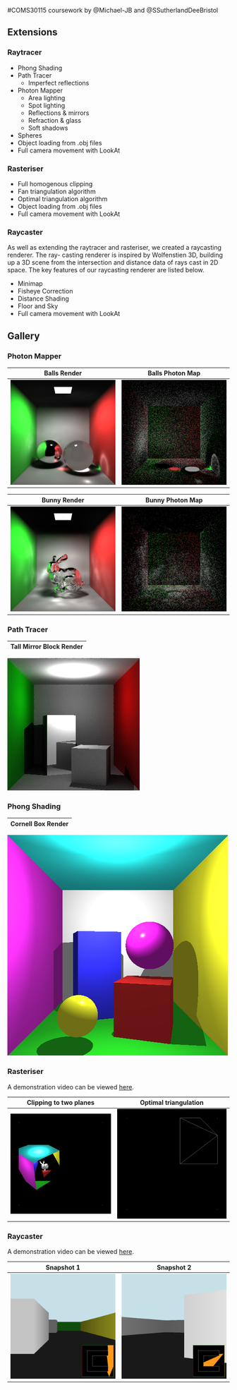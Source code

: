 #COMS30115 coursework by @Michael-JB and @SSutherlandDeeBristol

## Extensions

### Raytracer
* Phong Shading
* Path Tracer
    * Imperfect reflections
* Photon Mapper
    * Area lighting
    * Spot lighting
    * Reflections & mirrors
    * Refraction & glass
    * Soft shadows
* Spheres
* Object loading from .obj files
* Full camera movement with LookAt

### Rasteriser
* Full homogenous clipping
* Fan triangulation algorithm
* Optimal triangulation algorithm
* Object loading from .obj files
* Full camera movement with LookAt

### Raycaster
As well as extending the raytracer and rasteriser, we created a raycasting renderer. The ray- casting renderer is inspired by Wolfenstien 3D, building up a 3D scene from the intersection and distance data of rays cast in 2D space. The key features of our raycasting renderer are listed below.

* Minimap
* Fisheye Correction
* Distance Shading
* Floor and Sky
* Full camera movement with LookAt

## Gallery

### Photon Mapper

Balls Render               |  Balls Photon Map
:-------------------------:|:-------------------------:
![](https://github.com/SSutherlandDeeBristol/computer-graphics-cw/blob/master/submission/images/raytracer/photon%20mapper/photon3.png)  |  ![](https://github.com/SSutherlandDeeBristol/computer-graphics-cw/blob/master/submission/images/raytracer/photon%20mapper/photonmap3.png)

Bunny Render               |  Bunny Photon Map
:-------------------------:|:-------------------------:
![](https://github.com/SSutherlandDeeBristol/computer-graphics-cw/blob/master/submission/images/raytracer/photon%20mapper/photon2.png)  |  ![](https://github.com/SSutherlandDeeBristol/computer-graphics-cw/blob/master/submission/images/raytracer/photon%20mapper/photonmap2.png)

### Path Tracer

Tall Mirror Block Render |
:-----------------------:|
![](https://github.com/SSutherlandDeeBristol/computer-graphics-cw/blob/master/submission/images/raytracer/pathtracer/pathtracer1.png)

### Phong Shading

Cornell Box Render |
:-----------------------:|
![](https://github.com/SSutherlandDeeBristol/computer-graphics-cw/blob/master/submission/images/raytracer/phong%20shading/phong1.png)

### Rasteriser

A demonstration video can be viewed [here](https://www.youtube.com/watch?v=RgAZK1vxCeg).

Clipping to two planes               |  Optimal triangulation
:-------------------------:|:-------------------------:
![](https://github.com/SSutherlandDeeBristol/computer-graphics-cw/blob/master/submission/images/rasteriser/rasteriser1.png)  |  ![](https://github.com/SSutherlandDeeBristol/computer-graphics-cw/blob/master/submission/images/rasteriser/rasteriser2.png)

### Raycaster

A demonstration video can be viewed [here](https://www.youtube.com/watch?v=gmD1RMafxK0).

Snapshot 1 | Snapshot 2
:-------------------------:|:-------------------------:
![](https://github.com/SSutherlandDeeBristol/computer-graphics-cw/blob/master/submission/images/raycaster/raycaster1.png)  |  ![](https://github.com/SSutherlandDeeBristol/computer-graphics-cw/blob/master/submission/images/raycaster/raycaster2.png)